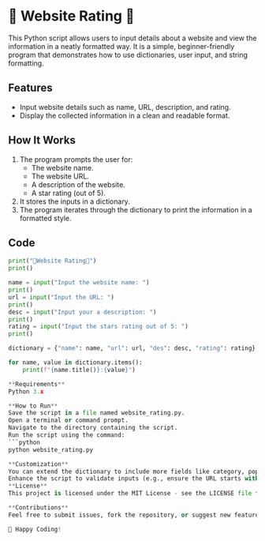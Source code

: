 # 🌟 Website Rating 🌟

This Python script allows users to input details about a website and view the information in a neatly formatted way. It is a simple, beginner-friendly program that demonstrates how to use dictionaries, user input, and string formatting.

## Features
- Input website details such as name, URL, description, and rating.
- Display the collected information in a clean and readable format.

## How It Works
1. The program prompts the user for:
   - The website name.
   - The website URL.
   - A description of the website.
   - A star rating (out of 5).
2. It stores the inputs in a dictionary.
3. The program iterates through the dictionary to print the information in a formatted style.

## Code

```python
print("🌟Website Rating🌟")
print()

name = input("Input the website name: ")
print()
url = input("Input the URL: ")
print()
desc = input("Input your a description: ")
print()
rating = input("Input the stars rating out of 5: ")
print()

dictionary = {"name": name, "url": url, "des": desc, "rating": rating}

for name, value in dictionary.items(): 
    print(f"{name.title()}:{value}")

**Requirements**
Python 3.x

**How to Run**
Save the script in a file named website_rating.py.
Open a terminal or command prompt.
Navigate to the directory containing the script.
Run the script using the command:
```python
python website_rating.py

**Customization**
You can extend the dictionary to include more fields like category, popularity, or launch year.
Enhance the script to validate inputs (e.g., ensure the URL starts with http:// or https://).
**License**
This project is licensed under the MIT License - see the LICENSE file for details.

**Contributions**
Feel free to submit issues, fork the repository, or suggest new features. Contributions are always welcome!

🌟 Happy Coding!
